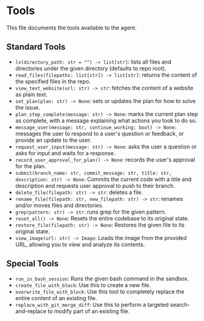 # Tools

This file documents the tools available to the agent.

## Standard Tools

* `ls(directory_path: str = "") -> list[str]`: lists all files and directories under the given directory (defaults to repo root).
* `read_files(filepaths: list[str]) -> list[str]`: returns the content of the specified files in the repo.
* `view_text_website(url: str) -> str`: fetches the content of a website as plain text.
* `set_plan(plan: str) -> None`: sets or updates the plan for how to solve the issue.
* `plan_step_complete(message: str) -> None`: marks the current plan step as complete, with a message explaining what actions you took to do so.
* `message_user(message: str, continue_working: bool) -> None`: messages the user to respond to a user's question or feedback, or provide an update to the user.
* `request_user_input(message: str) -> None`: asks the user a question or asks for input and waits for a response.
* `record_user_approval_for_plan() -> None`: records the user's approval for the plan.
* `submit(branch_name: str, commit_message: str, title: str, description: str) -> None`: Commits the current code with a title and description and requests user approval to push to their branch.
* `delete_file(filepath: str) -> str`: deletes a file.
* `rename_file(filepath: str, new_filepath: str) -> str`: renames and/or moves files and directories.
* `grep(pattern: str) -> str`: runs grep for the given pattern.
* `reset_all() -> None`: Resets the entire codebase to its original state.
* `restore_file(filepath: str) -> None`: Restores the given file to its original state.
* `view_image(url: str) -> Image`: Loads the image from the provided URL, allowing you to view and analyze its contents.

## Special Tools

* `run_in_bash_session`: Runs the given bash command in the sandbox.
* `create_file_with_block`: Use this to create a new file.
* `overwrite_file_with_block`: Use this tool to completely replace the entire content of an existing file.
* `replace_with_git_merge_diff`: Use this to perform a targeted search-and-replace to modify part of an existing file.
